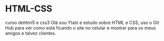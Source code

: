 # HTML-CSS
curso dehtml5 e css3
Olá sou Ytalo e estudo sobre HTML e CSS, uso o Git Hub para ver como está ficando o site no celular e mostrar para os meus amigos e talvez clientes.
